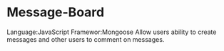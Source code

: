 # Message-Board
Language:JavaScript
Framewor:Mongoose
Allow users ability to create messages and other users to comment on messages.
